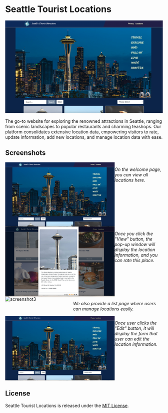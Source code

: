 # Seattle Tourist Locations

<img src="src/wwwroot/Images/home.png" alt="Home Page" width="600" />

The go-to website for exploring the renowned attractions in Seattle, ranging from scenic landscapes to popular restaurants and charming teashops. Our platform consolidates extensive location data, empowering visitors to rate, update information, add new locations, and manage location data with ease.

## Screenshots

<div style="display: flex; justify-content: center;">
    <img src="src/wwwroot/Images/home.png" alt="screenshot1" width="350" />
        <p style="font-style: italic;">On the welcome page, you can view all locations here.</p>
</div>
<div style="display: flex; justify-content: center;">
    <img src="src/wwwroot/Images/pop-up.png" alt="screenshot2" width="350" /> 
    <p style="font-style: italic;">Once you click the "View" button, the pop-up window will display the location information, and you can rate this place.</p>
</div>
<div style="display: flex; justify-content: center;">
    <img src="src/wwwroot/Images/list" alt="screenshot3" width="350" />
    <p style="font-style: italic;">We also provide a list page where users can manage locations easily.</p>
</div>
<div style="display: flex; justify-content: center;">
    <img src="src/wwwroot/Images/home.png" alt="screenshot4" width="350" />
    <p style="font-style: italic;">Once user clicks the "Edit" button, it will display the form that user can edit the location information.</p>
</div>

## License

Seattle Tourist Locations is released under the [MIT License](/path/to/license).

